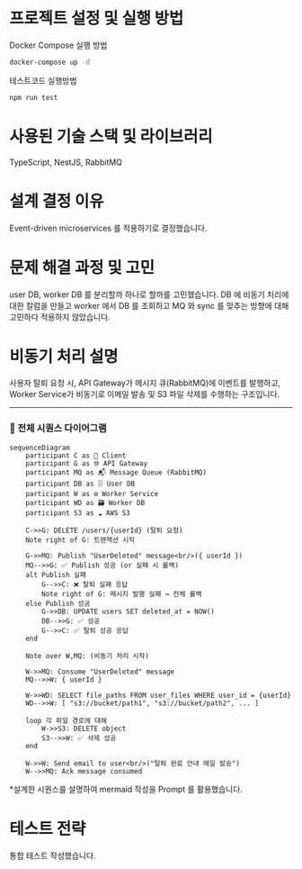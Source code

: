 # 프로젝트 설정 및 실행 방법

Docker Compose 실행 방법

```bash
docker-compose up -d 
```

테스트코드 실행방법

```bash
npm run test 
```

# 사용된 기술 스택 및 라이브러리

TypeScript, NestJS, RabbitMQ 

# 설계 결정 이유 

Event-driven microservices 를 적용하기로 결정했습니다. 

# 문제 해결 과정 및 고민 

user DB, worker DB 를 분리할까 하나로 할까를 고민했습니다.
DB 에 비동기 처리에 대한 칼럼을 만들고 worker 에서 DB 를 조회하고 MQ 와 sync 를 맞추는 방향에 대해 고민하다 적용하지 않았습니다. 

# 비동기 처리 설명 

사용자 탈퇴 요청 시, API Gateway가 메시지 큐(RabbitMQ)에 이벤트를 발행하고,  
Worker Service가 비동기로 이메일 발송 및 S3 파일 삭제를 수행하는 구조입니다.

---

### 🧭 전체 시퀀스 다이어그램

```mermaid
sequenceDiagram
    participant C as 🧑 Client
    participant G as 🌐 API Gateway
    participant MQ as 📬 Message Queue (RabbitMQ)
    participant DB as 🗄️ User DB
    participant W as ⚙️ Worker Service
    participant WD as 🗃️ Worker DB
    participant S3 as ☁️ AWS S3

    C->>G: DELETE /users/{userId} (탈퇴 요청)
    Note right of G: 트랜잭션 시작

    G->>MQ: Publish "UserDeleted" message<br/>({ userId })
    MQ-->>G: ✅ Publish 성공 (or 실패 시 롤백)
    alt Publish 실패
        G-->>C: ❌ 탈퇴 실패 응답
        Note right of G: 메시지 발행 실패 → 전체 롤백
    else Publish 성공
        G->>DB: UPDATE users SET deleted_at = NOW()
        DB-->>G: ✅ 성공
        G-->>C: ✅ 탈퇴 성공 응답
    end

    Note over W,MQ: (비동기 처리 시작)

    W->>MQ: Consume "UserDeleted" message
    MQ-->>W: { userId }

    W->>WD: SELECT file_paths FROM user_files WHERE user_id = {userId}
    WD-->>W: [ "s3://bucket/path1", "s3://bucket/path2", ... ]

    loop 각 파일 경로에 대해
        W->>S3: DELETE object
        S3-->>W: ✅ 삭제 성공
    end

    W->>W: Send email to user<br/>("탈퇴 완료 안내 메일 발송")
    W-->>MQ: Ack message consumed
```


*설계한 시퀀스를 설명하여 mermaid 작성을 Prompt 를 활용했습니다. 

# 테스트 전략 

통합 테스트 작성했습니다. 